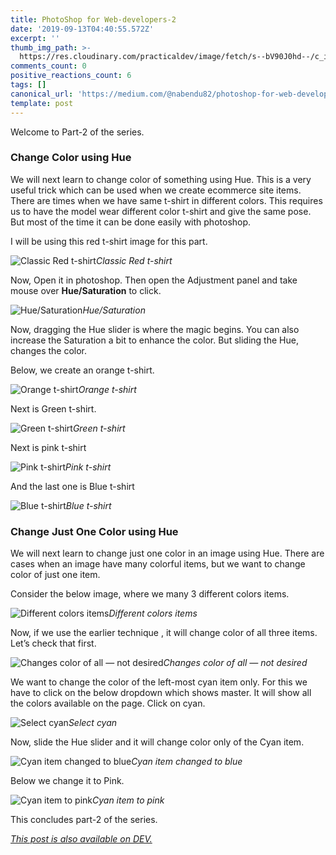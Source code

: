 ```yaml
---
title: PhotoShop for Web-developers-2
date: '2019-09-13T04:40:55.572Z'
excerpt: ''
thumb_img_path: >-
  https://res.cloudinary.com/practicaldev/image/fetch/s--bV90J0hd--/c_imagga_scale,f_auto,fl_progressive,h_420,q_auto,w_1000/https://res.cloudinary.com/practicaldev/image/fetch/s--q3x0-6GP--/c_imagga_scale%2Cf_auto%2Cfl_progressive%2Ch_420%2Cq_auto%2Cw_1000/https://thepracticaldev.s3.amazonaws.com/i/vruvpj7gxkwxah2jx9is.jpeg
comments_count: 0
positive_reactions_count: 6
tags: []
canonical_url: 'https://medium.com/@nabendu82/photoshop-for-web-developers-2-15ad6d67020e'
template: post
---
```

Welcome to Part-2 of the series. 

### Change Color using Hue

We will next learn to change color of something using Hue. This is a very useful trick which can be used when we create ecommerce site items. There are times when we have same t-shirt in different colors. This requires us to have the model wear different color t-shirt and give the same pose. But most of the time it can be done easily with photoshop.

I will be using this red t-shirt image for this part.

![Classic Red t-shirt](https://cdn-images-1.medium.com/max/2400/1*CLjMdAPPsMwcK9C_Fo4kLA.jpeg)*Classic Red t-shirt*

Now, Open it in photoshop. Then open the Adjustment panel and take mouse over **Hue/Saturation** to click.

![Hue/Saturation](https://cdn-images-1.medium.com/max/2880/1*wS9PdjCdY0W80sEF00gszg.png)*Hue/Saturation*

Now, dragging the Hue slider is where the magic begins. You can also increase the Saturation a bit to enhance the color. But sliding the Hue, changes the color.

Below, we create an orange t-shirt.

![Orange t-shirt](https://cdn-images-1.medium.com/max/2880/1*ovGlxRxOzYjMYJFkMOxvHg.png)*Orange t-shirt*

Next is Green t-shirt.

![Green t-shirt](https://cdn-images-1.medium.com/max/2880/1*GPYkTsFUrfKoDNzzrfE5XA.png)*Green t-shirt*

Next is pink t-shirt

![Pink t-shirt](https://cdn-images-1.medium.com/max/2880/1*e4j7m5ccBSy3_y-5ASx_EQ.png)*Pink t-shirt*

And the last one is Blue t-shirt

![Blue t-shirt](https://cdn-images-1.medium.com/max/2880/1*956w350IctJ-rKKmQkE-zA.png)*Blue t-shirt*

### Change Just One Color using Hue

We will next learn to change just one color in an image using Hue. There are cases when an image have many colorful items, but we want to change color of just one item.

Consider the below image, where we many 3 different colors items.

![Different colors items](https://cdn-images-1.medium.com/max/2400/1*5ea52frPrg2EN9pTK3M4fg.jpeg)*Different colors items*

Now, if we use the earlier technique , it will change color of all three items. Let’s check that first.

![Changes color of all — not desired](https://cdn-images-1.medium.com/max/2880/1*CmSPgMTMkgfDjr5KgVTvzg.png)*Changes color of all — not desired*

We want to change the color of the left-most cyan item only. For this we have to click on the below dropdown which shows master. It will show all the colors available on the page. Click on cyan.

![Select cyan](https://cdn-images-1.medium.com/max/2880/1*WbcKpsaBpzr7lyz43evb1A.png)*Select cyan*

Now, slide the Hue slider and it will change color only of the Cyan item.

![Cyan item changed to blue](https://cdn-images-1.medium.com/max/2880/1*2qTW9JGXA98Hsc7pQiLXaQ.png)*Cyan item changed to blue*

Below we change it to Pink.

![Cyan item to pink](https://cdn-images-1.medium.com/max/2880/1*FEEACvjRo5dAgPstfbGi0g.png)*Cyan item to pink*

This concludes part-2 of the series. 

*[This post is also available on DEV.](https://dev.to/nabendu82/photoshop-for-web-developers-2-5429)*


<script>
const parent = document.getElementsByTagName('head')[0];
const script = document.createElement('script');
script.type = 'text/javascript';
script.src = 'https://cdnjs.cloudflare.com/ajax/libs/iframe-resizer/4.1.1/iframeResizer.min.js';
script.charset = 'utf-8';
script.onload = function() {
    window.iFrameResize({}, '.liquidTag');
};
parent.appendChild(script);
</script>    
